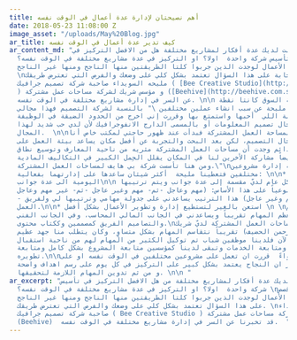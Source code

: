 ```yaml
---
title: أهم نصيحتان لإدارة عدة أعمال في الوقت نفسه
date: 2018-05-23 11:08:00 Z
image_asset: "/uploads/May%20Blog.jpg"
ar_title: كيف تدير عدة أعمال في الوقت نفسه
ar_content_md: "في حال كانت لديك عدة أفكار لمشاريع مختلفة هل من الافضل التركيز في
  تأسيس شركة واحدة  اولا؟ او التركيز في عدة مشاريع مختلفة في الوقت نفسه؟ \nلو بحثت
  في قصص رواد الأعمال لوجدت الذين جربوا كلتا الطريقتين منها الناجح ومنها غير الناجح.
  \nفالإجابة على هذا السؤال تعتمد بشكل كلي على وضعك والفرص التي تعترض طريقك. \nوقصة
  مليحه السويداء صاحبة شركة تصميم جرافيك ( [Bee Creative Studio](http://www.bee.com.sa/)
  ) و مؤسس شريك لشركة مساحات عمل مشتركة ([Beehive](http://beehive.com.sa/))  قد تخبرنا
  عن السر في إدارة مشاريع مختلفة في الوقت نفسه. \n\n الشغف وحاجة السوق كانتا نقطة
  البداية. تقول مليحة عن سبب انشاء عملين مختلفين \" بالنسبة لشركة التصميم فهذا مجالي
  في الحياة والمهنة اللي  أحبها واستمتع بها وقررت إني اخرج من الحدود الضيقة في الوظيفة
  وأتوسع في مجال تصميم المعلومات أو بالمسمى الدارج الانفوجرافيك لأن لدي حب شديد لهذا
  المجال.  \n\nأما بالنسبة لمساحة العمل المشتركة فبدأت عند ظهور حاجتي لمكتب خاص أنا
  وفريقي في مجال التصميم، لكن بعد البحث والتجربة عن أفضل مكان يساعد بيئة العمل على
  التجديد الدائم وجدت أن مساحات العمل المشتركة مثريه من ناحية المعارف وتوسيع نطاق
  العمل وأيضاً مشاركة الأخرين لنا في المكان يقلل الحِمل الكبير في التكاليف المادية.
  ومن هنا تأسست شركة بي هايف لمساحات العمل المشتركة.\"\nأما عن كيفية إدارة مشروعين
  مختلفين فتعطينا مليحة  أكثر شيئان ساعدها على إدارتهما بفعالية: \n\n* دون وقسم مهامك
  اليومية الى عدة جوانب\n\n الإدارة بشكل عام لديّ مقسمة إلى عدة جوانب ويتم ترتيبها
  يومياً وأسبوعياً على هذا الأساس: (مهم وعاجل -ثم- مهم وغير عاجل -ثم- غير مهم وعاجل
  - ثم- غير مهم وغير عاجل) هذا الترتيب يساعدني على جدولة مهامي وترتيبها لي ولفريق
  العمل.\n\n* استعن بالغير لتستطيع إدارة وتطوير الأعمال بشكل أفضل \n \nفي شركة التصميم
  أنا أقوم بمعظم المهام تقريباً ويساعدني في الجانب المالي المحاسب، وفي الجانب الفني
  والتصاميم الفريق كمصممين وككتاب محتوى.\nأما في شركة مساحات العمل المشتركة لديّ شريك
  مؤسس (عبدالرحمن الحضيف) تقريباً نتقاسم المهام بشكل متساوٍ، وكان يتطلب منا جهد عظيم
  في البداية أما الآن فلدينا موظفين شباب تم توكيل الكثير من المهام لهم من ناحية استقبال
  وإدارج الحجوزات ومتابعة الخدمات وتبقى لدينا كمؤسسين متابعة المشروع بشكل كامل ومتابعة
  تطويره.\n\nفي الختام سواءً  قررت ان تعمل على مشروعين مختلفين في الوقت نفسه او على
  مشروع واحد تذكر ان النجاح يعتمد بشكل كبير على التركيز في كل يوم على رسم اهداف واضحة
  و من ثم تدوين المهام اللازمة لتحقيقها. \n\n "
ar_excerpt: "في حال كان لديك عدة أفكار لمشاريع مختلفة من هل الافضل التركيز في تأسيس
  شركة واحدة  اولا؟ او التركيز في عدة مشاريع مختلفة في الوقت نفسه؟ \nلو بحثت في قصص
  رواد الأعمال لوجدت الذين جربوا كلتا الطريقتين منها الناجح ومنها غير الناجح. \nفالإجابة
  على هذا السؤال تعتمد بشكل كلي على وضعك والفرص التي تعترض طريقك. \nوقصة مليحه السويداء
  صاحبة شركة تصميم جرافيك ( Bee Creative Studio ) و مؤسس شريك لشركة مساحات عمل مشتركة
  (Beehive)  قد تخبرنا عن السر في إدارة مشاريع مختلفة في الوقت نفسه.  "
---
```


  